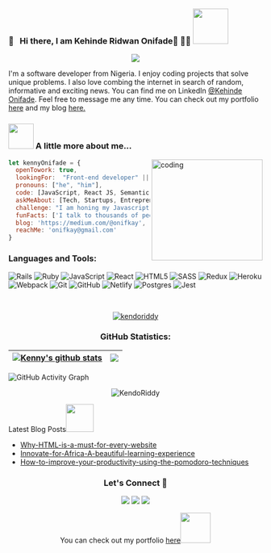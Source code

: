 ### 👋 &nbsp; Hi there, I am Kehinde Ridwan Onifade👋 🙇‍♂️  <img src="https://media.giphy.com/media/26Fxy3Iz1ari8oytO/giphy.gif" width="70">
<div align="center">
<img src ="https://readme-typing-svg.herokuapp.com?lines=Welcome+to+My+Profile!+%F0%9F%98%80" ></div>

<p>I'm a software developer from Nigeria. I enjoy coding projects that solve unique problems. I also love combing the internet in search of random, informative and exciting news. You can find me on LinkedIn <a href="https://www.linkedin.com/in/kehindeonifade/">@Kehinde Onifade</a>. Feel free to message me any time. You can check out my portfolio <a href="https://kennyonifade.netlify.app">here</a> and my blog <a href="https://medium.com/@onifkay">here.</a></p>

### <img src="https://media.giphy.com/media/kbVuid1Ak3uEHJUMVO/giphy.gif" width="50"> A little more about me...

<img src="https://cdn.dribbble.com/users/1059583/screenshots/4171367/coding-freak.gif" align="right" alt="coding" width="220" height="200" >

```javascript
let kennyOnifade = {
  openTowork: true,
  lookingFor:  "Front-end developer" || "Full-stack web developer",
  pronouns: ["he", "him"],
  code: [JavaScript, React JS, Semantic UI, Bootstrap, Tailwind CSS],
  askMeAbout: [Tech, Startups, Entrepreneur],
  challenge: "I am honing my Javascript and React skills and picking up Ruby and Ruby on Rails",
  funFacts: ['I talk to thousands of people at a time'],
  blog: 'https://medium.com/@onifkay',
  reachMe: 'onifkay@gmail.com'
}
```

<h3 align="left"> Languages and Tools:</h3>

![Rails](https://img.shields.io/badge/rails-%23CC0000.svg?style=for-the-badge&logo=ruby-on-rails&logoColor=white)
![Ruby](https://img.shields.io/badge/ruby-%23CC342D.svg?style=for-the-badge&logo=ruby&logoColor=white)
![JavaScript](https://img.shields.io/badge/javascript-%23323330.svg?style=for-the-badge&logo=javascript&logoColor=%23F7DF1E)
![React](https://img.shields.io/badge/react-%2320232a.svg?style=for-the-badge&logo=react&logoColor=%2361DAFB)
![HTML5](https://img.shields.io/badge/html5-%23E34F26.svg?style=for-the-badge&logo=html5&logoColor=white)
![SASS](https://img.shields.io/badge/SASS-hotpink.svg?style=for-the-badge&logo=SASS&logoColor=white)
	![Redux](https://img.shields.io/badge/redux-%23593d88.svg?style=for-the-badge&logo=redux&logoColor=white)
![Heroku](https://img.shields.io/badge/heroku-%23430098.svg?style=for-the-badge&logo=heroku&logoColor=white)
![Webpack](https://img.shields.io/badge/webpack-%238DD6F9.svg?style=for-the-badge&logo=webpack&logoColor=black)
	![Git](https://img.shields.io/badge/git-%23F05033.svg?style=for-the-badge&logo=git&logoColor=white)
 ![GitHub](https://img.shields.io/badge/github-%23121011.svg?style=for-the-badge&logo=github&logoColor=white)
 ![Netlify](https://img.shields.io/badge/netlify-%23000000.svg?style=for-the-badge&logo=netlify&logoColor=#00C7B7)
 ![Postgres](https://img.shields.io/badge/postgres-%23316192.svg?style=for-the-badge&logo=postgresql&logoColor=white)
 ![Jest](https://img.shields.io/badge/-jest-%23C21325?style=for-the-badge&logo=jest&logoColor=white)

   <br/>
<p align="center"> <a href="https://github.com/kendoriddy/github-profile-trophy"><img src="https://github-profile-trophy.vercel.app/?username=kendoriddy" alt="kendoriddy" /></a> </p>

<h3 align="center">GitHub Statistics:</h3>

| <a href="https://github.com/kendoriddy/github-readme-stats"><img align="center" src="https://github-readme-stats.vercel.app/api?username=kendoriddy&show_icons=true&include_all_commits=true&theme=buefy&hide_border=true" alt="Kenny's github stats" /></a> | <a href="https://github.com/kendoriddy/github-readme-stats"><img align="center" src="https://github-readme-stats.vercel.app/api/top-langs/?username=kendoriddy&layout=compact&theme=buefy&hide_border=true" /></a> |
| ----------------------------------------------------------------------------------------------------------------------------------------------------------------------------------------------------------------------------------------------------------- | ---------------------------------------------------------------------------------------------------------------------------------------------------------------------------------------------------------------- |

![GitHub Activity Graph](https://github-readme-activity-graph.cyclic.app/graph?username=kendoriddy) 

<p align="center"><img src="https://github-readme-streak-stats.herokuapp.com/?user=kendoriddy&theme=radical" alt="KendoRiddy" /></p>
  
<p>Latest Blog Posts<img src="https://media.giphy.com/media/THICzXhqZItpoFX7aD/giphy.gif" width="55"></p>

- [Why-HTML-is-a-must-for-every-website](https://medium.com/@onifkay/why-html-is-a-must-for-every-website-827da577605c)
- [Innovate-for-Africa-A-beautiful-learning-experience](https://medium.com/@onifkay/innovate-for-africa-a-beautiful-learning-experience-bf7242074922)
- [How-to-improve-your-productivity-using-the-pomodoro-techniques](https://medium.com/@onifkay/how-to-improve-your-productivity-using-the-pomodoro-techniques-8c71b125bd9a)


<h3 align="center">Let's Connect 🤝</h3>
<div align="center">
<a target="_blank"
href="https://www.linkedin.com/in/kehindeonifade"><img
src="https://img.shields.io/badge/-LinkedIn-0077b5?style=for-the-badge&logo=LinkedIn&logoColor=white"></img></a> <a target="_blank"
href="https://medium.com/@onifkay/"><img
src="https://img.shields.io/badge/@onifkay-black?style=flat&logo=medium&logoColor=white&link=https://medium.com/@onifkay"></img></a> <a target="_blank"
href="https://twitter.com/rideonone09"><img
src="https://img.shields.io/badge/-Twitter-1DA1F2?style=for-the-badge&logo=Twitter&logoColor=white"></img></a>
<div/>

<p>You can check out my portfolio <a href="https://kennyonifade.netlify.app">here</a><img src="https://media.giphy.com/media/cKPse5DZaptID3YAMK/giphy.gif" width="60"></p>




<!---
kendoriddy/kendoriddy is a ✨ special ✨ repository because its `README.md` (this file) appears on your GitHub profile.
You can click the Preview link to take a look at your changes.
--->
